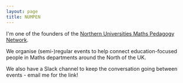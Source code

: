 ```yaml
---
layout: page
title: NUMPEN
---
```


I'm one of the founders of the [Northern Universities Maths Pedagogy Network](https://www.numpen.net/). 

We organise (semi-)regular events to help connect education-focused people in Maths departments around the North of the UK. 

We also have a Slack channel to keep the conversation going between events - email me for the link!